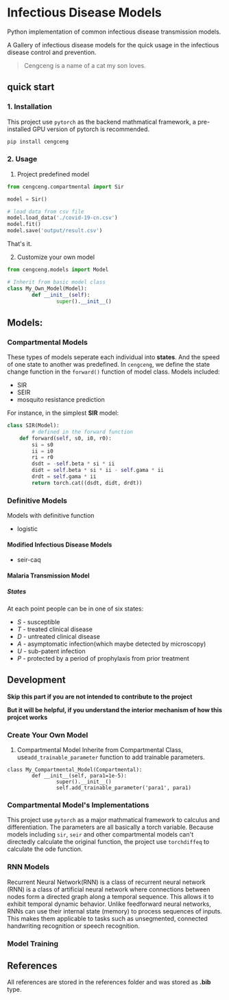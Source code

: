 # Infectious Disease Models
Python implementation of common infectious disease transmission models.

A Gallery of infectious disease models for the quick usage in the infectious disease control and prevention.

> Cengceng is a name of a cat my son loves.

## quick start
### 1. Installation
This project use `pytorch` as the backend mathmatical framework, a pre-installed GPU version of pytorch is recommended.
```bash
pip install cengceng
```

### 2. Usage

1. Project predefined model
```python
from cengceng.compartmental import Sir

model = Sir()

# load data from csv file
model.load_data('./covid-19-cn.csv')
model.fit()
model.save('output/result.csv')
```
That's it.

2. Customize your own model

```python
from cengceng.models import Model

# Inherit from basic model class
class My_Own_Model(Model):
		def __init__(self):
				super().__init__()
```

## Models:

### Compartmental Models
These types of models seperate each individual into **states**. And the speed of one state to another was predefined. In `cengceng`, we define the state change function in the `forward()` function of model class. Models included:
- SIR
- SEIR
- mosquito resistance prediction

For instance, in the simplest **SIR** model:
```python
class SIR(Model):
		# defined in the forward function
    def forward(self, s0, i0, r0):
        si = s0
        ii = i0
        ri = r0
        dsdt = -self.beta * si * ii
        didt = self.beta * si * ii - self.gama * ii
        drdt = self.gama * ii
        return torch.cat((dsdt, didt, drdt))
```

### Definitive Models
Models with definitive function

- logistic

#### Modified Infectious Disease Models
- seir-caq

#### Malaria Transmission Model

##### States
At each point people can be in one of six states:
- *S* - susceptible
- *T* - treated clinical disease
- *D* - untreated clinical disease
- *A* - asymptomatic infection(which maybe detected by microscopy)
- *U* - sub-patent infection
- *P* - protected by a period of prophylaxis from prior treatment

## Development
**Skip this part if you are not intended to contribute to the project**

**But it will be helpful, if you understand the interior mechanism of how this projcet works**

### Create Your Own Model

1. Compartmental Model
Inherite from Compartmental Class, use`add_trainable_parameter` function to add trainable parameters.

```pytorch
class My_Compartmental_Model(Compartmental):
		def __init__(self, para1=1e-5):
				super().__init__()
				self.add_trainable_parameter('para1', para1)
```

### Compartmental Model's Implementations
This project use `pytorch` as a major mathmatical framework to calculus and differentiation. The parameters are all basically a torch variable.
Because models including `sir`, `seir` and other compartmental models can't directedly calculate the original function, the project use `torchdiffeq` to calculate the ode function.



### RNN Models
Recurrent Neural Network(RNN) is a class of recurrent neural network (RNN) is a class of artificial neural network where connections between nodes form a directed graph along a temporal sequence. This allows it to exhibit temporal dynamic behavior. Unlike feedforward neural networks, RNNs can use their internal state (memory) to process sequences of inputs. This makes them applicable to tasks such as unsegmented, connected handwriting recognition or speech recognition.

### Model Training

## References
All references are stored in the references folder and was stored as **.bib** type.
